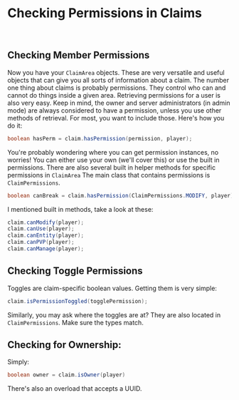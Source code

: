 # Checking Permissions in Claims

<br>

## Checking Member Permissions

Now you have your `ClaimArea` objects. These are very versatile and useful objects that can give you all sorts of information about a claim.
The number one thing about claims is probably permissions. They control who can and cannot do things inside a given area. Retrieving permissions for a user is also very easy.
Keep in mind, the owner and server administrators (in admin mode) are always considered to have a permission, unless you use other methods of retrieval.
For most, you want to include those. Here's how you do it:

```java
boolean hasPerm = claim.hasPermission(permission, player);
```

You're probably wondering where you can get permission instances, no worries! You can either use your own (we'll cover this) or use the built in permissions. There are also several built in helper methods for specific permissions in `ClaimArea`
The main class that contains permissions is `ClaimPermissions`.

```java
boolean canBreak = claim.hasPermission(ClaimPermissions.MODIFY, player);
```

I mentioned built in methods, take a look at these:

```java
claim.canModify(player);
claim.canUse(player);
claim.canEntity(player);
claim.canPVP(player);
claim.canManage(player);
```

## Checking Toggle Permissions

Toggles are claim-specific boolean values. Getting them is very simple:

```java
claim.isPermissionToggled(togglePermission);
```

Similarly, you may ask where the toggles are at? They are also located in `ClaimPermissions`. Make sure the types match.

## Checking for Ownership:

Simply:

```java
boolean owner = claim.isOwner(player)
```

There's also an overload that accepts a UUID.